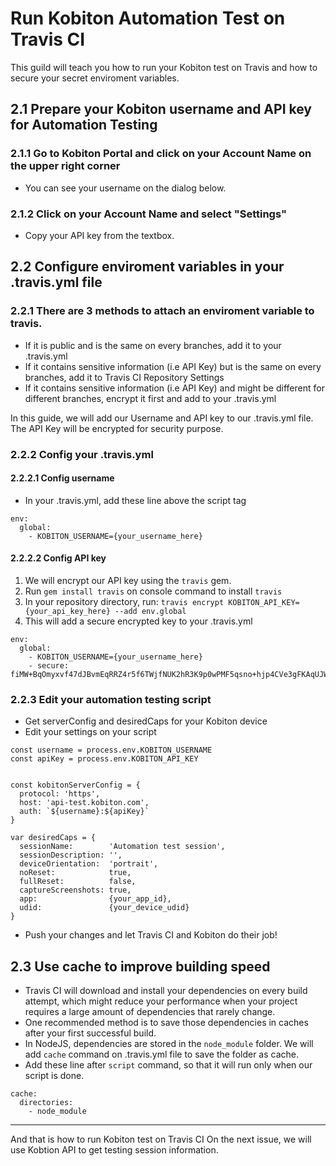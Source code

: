 # Run Kobiton Automation Test on Travis CI
This guild will teach you how to run your Kobiton test on Travis and how to secure your secret enviroment variables.

## 2.1 Prepare your Kobiton username and API key for Automation Testing
### 2.1.1 Go to Kobiton Portal and click on your Account Name on the upper right corner
  - You can see your username on the dialog below.
### 2.1.2 Click on your Account Name and select "Settings"
  - Copy your API key from the textbox.

## 2.2 Configure enviroment variables in your .travis.yml file
### 2.2.1 There are 3 methods to attach an enviroment variable to travis.
  - If it is public and is the same on every branches, add it to your .travis.yml
  - If it contains sensitive information (i.e API Key) but is the same on every branches, add it to Travis CI Repository Settings
  - If it contains sensitive information (i.e API Key) and might be different for different branches, encrypt it first and add to your .travis.yml

In this guide, we will add our Username and API key to our .travis.yml file. The API Key will be encrypted for security purpose.

### 2.2.2 Config your .travis.yml 
#### 2.2.2.1 Config username 
- In your .travis.yml, add these line above the script tag
~~~
env:
  global:
    - KOBITON_USERNAME={your_username_here}
~~~

#### 2.2.2.2 Config API key
1. We will encrypt our API key using the `travis` gem.
2. Run `gem install travis` on console command to install `travis`
3. In your repository directory, run:
`travis encrypt KOBITON_API_KEY={your_api_key_here} --add env.global`
4. This will add a secure encrypted key to your .travis.yml

~~~
env:
  global:
    - KOBITON_USERNAME={your_username_here}
    - secure: fiMW+BqOmyxvf47dJBvmEqRRZ4r5f6TWjfNUK2hR3K9p0wPMF5qsno+hjp4CVe3gFKAqUJWIyUSTrunoAhDOlguycglafCausl5ilFhfLCEyBt7aHoZhKcdjKCvHU4Us6fleOmjzreb7DrVA/XHF1u47dmt1ltjwo2I4mhDAOS6rUcup1pUGiPizKXYr2zDDNukORtX1iUzgoJxC6UTIs/3H6bYR/UiZMMrJTKeMxZEYMAhyQLGWI/8h32foxYCfEe2Gnb2f7GMqhOXhLUWtBiLNw
~~~

### 2.2.3 Edit your automation testing script
- Get serverConfig and desiredCaps for your Kobiton device
- Edit your settings on your script
~~~
const username = process.env.KOBITON_USERNAME
const apiKey = process.env.KOBITON_API_KEY


const kobitonServerConfig = {
  protocol: 'https',
  host: 'api-test.kobiton.com',
  auth: `${username}:${apiKey}`
}

var desiredCaps = {
  sessionName:        'Automation test session',
  sessionDescription: '', 
  deviceOrientation:  'portrait',  
  noReset:            true,
  fullReset:          false, 
  captureScreenshots: true,
  app:                {your_app_id}, 
  udid:               {your_device_udid}
}
~~~

- Push your changes and let Travis CI and Kobiton do their job!

## 2.3 Use cache to improve building speed
- Travis CI will download and install your dependencies on every build attempt, which might reduce your performance when your project requires a large amount of dependencies that rarely change.
- One recommended method is to save those dependencies in caches after your first successful build.
- In NodeJS, dependencies are stored in the `node_module` folder. We will add `cache` command on .travis.yml file to save the folder as cache.
- Add these line after `script` command, so that it will run only when our script is done.
~~~
cache:
  directories:
    - node_module
~~~

------
And that is how to run Kobiton test on Travis CI
On the next issue, we will use Kobtion API to get testing session information.

